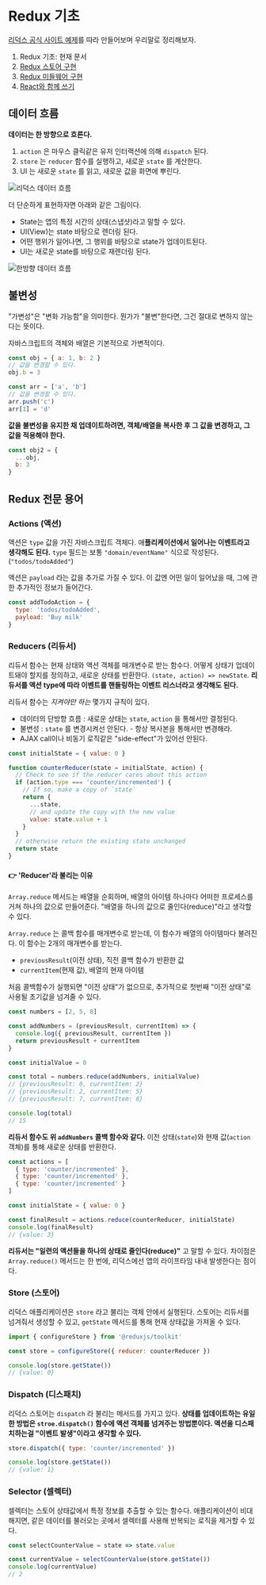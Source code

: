 # Redux 기초

[리덕스 공식 사이트 예제](https://redux.js.org/tutorials/fundamentals/part-1-overview)를 따라 만들어보며 우리말로 정리해보자.

1. Redux 기초: 현재 문서
2. [Redux 스토어 구현](./reduxStore.md)
3. [Redux 미들웨어 구현](./middleware.md)
4. [React와 함께 쓰기](./useWithReact.md)

## 데이터 흐름

**데이터는 한 방향으로 흐른다.**

1. `action` 은 마우스 클릭같은 유저 인터랙션에 의해 `dispatch` 된다.
2. `store` 는 `reducer` 함수를 실행하고, 새로운 `state` 를 계산한다.
3. UI 는 새로운 `state` 를 읽고, 새로운 값을 화면에 뿌린다.

![리덕스 데이터 흐름](https://redux.js.org/assets/images/ReduxDataFlowDiagram-49fa8c3968371d9ef6f2a1486bd40a26.gif)

더 단순하게 표현하자면 아래와 같은 그림이다.

- State는 앱의 특정 시간의 상태(스냅샷)라고 말할 수 있다.
- UI(View)는 state 바탕으로 렌더링 된다.
- 어떤 행위가 일어나면, 그 행위를 바탕으로 state가 업데이트된다.
- UI는 새로운 state를 바탕으로 재렌더링 된다.

![한방향 데이터 흐름](https://redux.js.org/assets/images/one-way-data-flow-04fe46332c1ccb3497ecb04b94e55b97.png)

## 불변성

"가변성"은 "변화 가능함"을 의미한다. 뭔가가 "불변"한다면, 그건 절대로 변하지 않는다는 뜻이다.

자바스크립트의 객체와 배열은 기본적으로 가변적이다.

```js
const obj = { a: 1, b: 2 }
// 값을 변경할 수 있다.
obj.b = 3

const arr = ['a', 'b']
// 값을 변경할 수 있다.
arr.push('c')
arr[1] = 'd'
```

**값을 불변성을 유지한 채 업데이트하려면, 객체/배열을 복사한 후 그 값을 변경하고, 그 값을 적용해야 한다.**

```js
const obj2 = {
  ...obj,
  b: 3
}
```

## Redux 전문 용어

### Actions (액션)

액션은 `type` 값을 가진 자바스크립트 객체다. 애**플리케이션에서 일어나는 이벤트라고 생각해도 된다.** `type` 필드는 보통 `"domain/eventName"` 식으로 작성된다. (`"todos/todoAdded"`)

액션은 `payload` 라는 값을 추가로 가질 수 있다. 이 값엔 어떤 일이 일어났을 때, 그에 관한 추가적인 정보가 들어간다.

```js
const addTodoAction = {
  type: 'todos/todoAdded',
  payload: 'Buy milk'
}
```

### Reducers (리듀서)

리듀서 함수는 현재 상태와 액션 객체를 매개변수로 받는 함수다. 어떻게 상태가 업데이트돼야 할지를 정의하고, 새로운 상태를 반환한다. `(state, action) => newState`. **리듀서를 액션 type에 따라 이벤트를 핸들링하는 이벤트 리스너라고 생각해도 된다.**

리듀서 함수는 *지켜야만 하는* 몇가지 규칙이 있다.

- 데이터의 단방향 흐름 : 새로운 상태는 `state`, `action` 을 통해서만 결정된다.
- 불변성 : `state` 를 변경시켜선 안된다. - 항상 복사본을 통해서만 변경해라.
- AJAX call이나 비동기 로직같은 "side-effect"가 있어선 안된다.

```js
const initialState = { value: 0 }

function counterReducer(state = initialState, action) {
  // Check to see if the reducer cares about this action
  if (action.type === 'counter/incremented') {
    // If so, make a copy of `state`
    return {
      ...state,
      // and update the copy with the new value
      value: state.value + 1
    }
  }
  // otherwise return the existing state unchanged
  return state
}
```

#### 👉 'Reducer'라 불리는 이유

`Array.reduce` 메서드는 배열을 순회하며, 배열의 아이템 하나마다 어떠한 프로세스를 거쳐 하나의 값으로 만들어준다. "배열을 하나의 값으로 줄인다(reduce)"라고 생각할 수 있다.

`Array.reduce` 는 콜백 함수를 매개변수로 받는데, 이 함수가 배열의 아이템마다 불려진다. 이 함수는 2개의 매개변수를 받는다.

- `previousResult`(이전 상태), 직전 콜백 함수가 반환한 값
- `currentItem`(현재 값), 배열의 현재 아이템

처음 콜백함수가 실행되면 "이전 상태"가 없으므로, 추가적으로 첫번째 "이전 상태"로 사용될  초기값을 넘겨줄 수 있다.

```js
const numbers = [2, 5, 8]

const addNumbers = (previousResult, currentItem) => {
  console.log({ previousResult, currentItem })
  return previousResult + currentItem
}

const initialValue = 0

const total = numbers.reduce(addNumbers, initialValue)
// {previousResult: 0, currentItem: 2}
// {previousResult: 2, currentItem: 5}
// {previousResult: 7, currentItem: 8}

console.log(total)
// 15
```

**리듀서 함수도 위 `addNumbers` 콜백 함수와 같다.** 이전 상태(`state`)와 현재 값(`action` 객체)를 통해 새로운 상태를 반환한다.

```js
const actions = [
  { type: 'counter/incremented' },
  { type: 'counter/incremented' },
  { type: 'counter/incremented' }
]

const initialState = { value: 0 }

const finalResult = actions.reduce(counterReducer, initialState)
console.log(finalResult)
// {value: 3}
```

**리듀서는 "일련의 액션들을 하나의 상태로 줄인다(reduce)"** 고 말할 수 있다. 차이점은 `Array.reduce()` 메서드는 한 번에, 리덕스에선 앱의 라이프타임 내내 발생한다는 점이다.

### Store (스토어)

리덕스 애플리케이션은 `store` 라고 불리는 객체 안에서 실행된다. 스토어는 리듀서를 넘겨줘서 생성할 수 있고, `getState` 메서드를 통해 현재 상태값을 가져올 수 있다.

```js
import { configureStore } from '@reduxjs/toolkit'

const store = configureStore({ reducer: counterReducer })

console.log(store.getState())
// {value: 0}
```

### Dispatch (디스패치)

리덕스 스토어는 `dispatch` 라 불리는 메서드를 가지고 있다. **상태를 업데이트하는 유일한 방법은 `stroe.dispatch()` 함수에 액션 객체를 넘겨주는 방법뿐이다. 액션을 디스패치하는걸 "이벤트 발생"이라고 생각할 수 있다.**

```js
store.dispatch({ type: 'counter/incremented' })

console.log(store.getState())
// {value: 1}
```

### Selector (셀렉터)

셀렉터는 스토어 상태값에서 특정 정보를 추출할 수 있는 함수다. 애플리케이션이 비대해지면, 같은 데이터를 불러오는 곳에서 셀렉터를 사용해 반복되는 로직을 제거할 수 있다.

```js
const selectCounterValue = state => state.value

const currentValue = selectCounterValue(store.getState())
console.log(currentValue)
// 2
```
